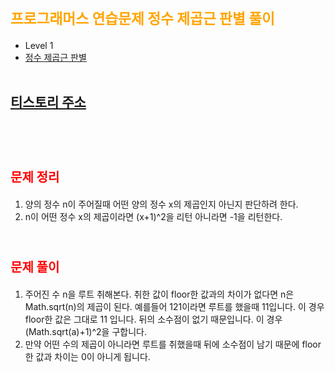# <span style="color:orange; font-size:17pt; font-weight:bold">프로그래머스 연습문제 정수 제곱근 판별 풀이</span>
- Level 1
- [정수 제곱근 판별](https://programmers.co.kr/learn/courses/30/lessons/12934)
<br><br>

## [티스토리 주소](https://hoho325.tistory.com/)
<br><br>

# <span style="color: red; font-size:15pt">문제 정리</span>
1. 양의 정수 n이 주어질때 어떤 양의 정수 x의 제곱인지 아닌지 판단하려 한다.
2. n이 어떤 정수 x의 제곱이라면 (x+1)^2을 리턴 아니라면 -1을 리턴한다.
<br><br>

# <span style="color: red; font-size:15pt">문제 풀이</span>
1. 주어진 수 n을 루트 취해본다. 취한 값이 floor한 값과의 차이가 없다면 n은 Math.sqrt(n)의 제곱이 된다.
    예를들어 121이라면 루트를 했을때 11입니다.
    이 경우 floor한 값은 그대로 11 입니다. 뒤의 소수점이 없기 때문입니다. 이 경우 (Math.sqrt(a)+1)^2을 구합니다.
2. 만약 어떤 수의 제곱이 아니라면 루트를 취했을때 뒤에 소수점이 남기 때문에 floor한 값과 차이는 0이 아니게 됩니다.